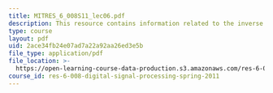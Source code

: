 ```yaml
---
title: MITRES_6_008S11_lec06.pdf
description: This resource contains information related to the inverse z-transform.
type: course
layout: pdf
uid: 2ace34fb24e07ad7a22a92aa26ed3e5b
file_type: application/pdf
file_location: >-
  https://open-learning-course-data-production.s3.amazonaws.com/res-6-008-digital-signal-processing-spring-2011/2ace34fb24e07ad7a22a92aa26ed3e5b_MITRES_6_008S11_lec06.pdf
course_id: res-6-008-digital-signal-processing-spring-2011
---
```

